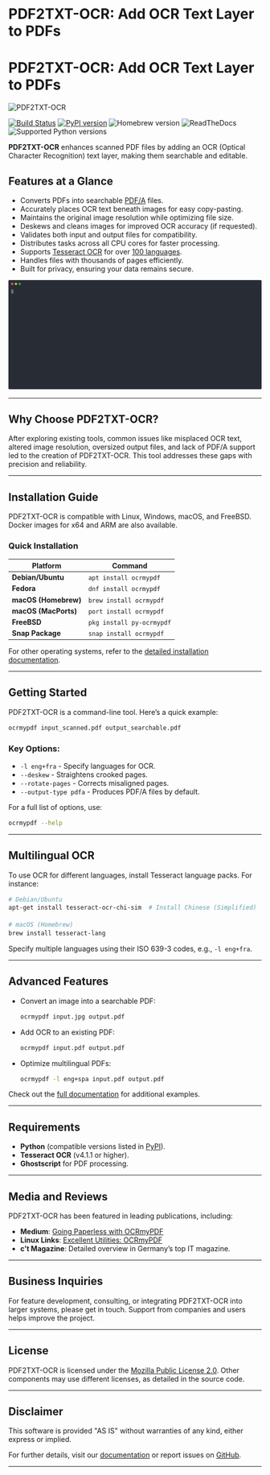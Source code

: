 
# PDF2TXT-OCR: Add OCR Text Layer to PDFs
# PDF2TXT-OCR: Add OCR Text Layer to PDFs

<img src="https://github.com/user-attachments/assets/b57a03dc-abee-463b-8411-bc078660860c" alt="PDF2TXT-OCR" width="500">

[![Build Status](https://github.com/ocrmypdf/OCRmyPDF/actions/workflows/build.yml/badge.svg)](https://github.com/ocrmypdf/OCRmyPDF/actions/workflows/build.yml) [![PyPI version](https://img.shields.io/pypi/v/ocrmypdf.svg)](https://pypi.org/project/ocrmypdf/) ![Homebrew version](https://img.shields.io/homebrew/v/ocrmypdf.svg) ![ReadTheDocs](https://readthedocs.org/projects/ocrmypdf/badge/?version=latest) ![Supported Python versions](https://img.shields.io/pypi/pyversions/ocrmypdf)

**PDF2TXT-OCR** enhances scanned PDF files by adding an OCR (Optical Character Recognition) text layer, making them searchable and editable.


## Features at a Glance

- Converts PDFs into searchable [PDF/A](https://en.wikipedia.org/wiki/PDF/A) files.
- Accurately places OCR text beneath images for easy copy-pasting.
- Maintains the original image resolution while optimizing file size.
- Deskews and cleans images for improved OCR accuracy (if requested).
- Validates both input and output files for compatibility.
- Distributes tasks across all CPU cores for faster processing.
- Supports [Tesseract OCR](https://github.com/tesseract-ocr/tesseract) for over [100 languages](https://github.com/tesseract-ocr/tessdata).
- Handles files with thousands of pages efficiently.
- Built for privacy, ensuring your data remains secure.

![Demo](misc/screencast/demo.svg)

---

## Why Choose PDF2TXT-OCR?

After exploring existing tools, common issues like misplaced OCR text, altered image resolution, oversized output files, and lack of PDF/A support led to the creation of PDF2TXT-OCR. This tool addresses these gaps with precision and reliability.

---

## Installation Guide

PDF2TXT-OCR is compatible with Linux, Windows, macOS, and FreeBSD. Docker images for x64 and ARM are also available.

### Quick Installation

| Platform                    | Command                          |
|-----------------------------|----------------------------------|
| **Debian/Ubuntu**           | `apt install ocrmypdf`          |
| **Fedora**                  | `dnf install ocrmypdf`          |
| **macOS (Homebrew)**        | `brew install ocrmypdf`         |
| **macOS (MacPorts)**        | `port install ocrmypdf`         |
| **FreeBSD**                 | `pkg install py-ocrmypdf`       |
| **Snap Package**            | `snap install ocrmypdf`         |

For other operating systems, refer to the [detailed installation documentation](https://ocrmypdf.readthedocs.io/en/latest/installation.html).

---

## Getting Started

PDF2TXT-OCR is a command-line tool. Here’s a quick example:

```bash
ocrmypdf input_scanned.pdf output_searchable.pdf
```

### Key Options:
- `-l eng+fra` - Specify languages for OCR.
- `--deskew` - Straightens crooked pages.
- `--rotate-pages` - Corrects misaligned pages.
- `--output-type pdfa` - Produces PDF/A files by default.

For a full list of options, use:

```bash
ocrmypdf --help
```

---

## Multilingual OCR

To use OCR for different languages, install Tesseract language packs. For instance:

```bash
# Debian/Ubuntu
apt-get install tesseract-ocr-chi-sim  # Install Chinese (Simplified)

# macOS (Homebrew)
brew install tesseract-lang
```

Specify multiple languages using their ISO 639-3 codes, e.g., `-l eng+fra`.

---

## Advanced Features

- Convert an image into a searchable PDF:
  ```bash
  ocrmypdf input.jpg output.pdf
  ```
- Add OCR to an existing PDF:
  ```bash
  ocrmypdf input.pdf output.pdf
  ```
- Optimize multilingual PDFs:
  ```bash
  ocrmypdf -l eng+spa input.pdf output.pdf
  ```

Check out the [full documentation](https://ocrmypdf.readthedocs.io/en/latest/index.html) for additional examples.

---

## Requirements

- **Python** (compatible versions listed in [PyPI](https://pypi.org/project/ocrmypdf/)).
- **Tesseract OCR** (v4.1.1 or higher).
- **Ghostscript** for PDF processing.

---

## Media and Reviews

PDF2TXT-OCR has been featured in leading publications, including:

- **Medium**: [Going Paperless with OCRmyPDF](https://medium.com/@ikirichenko/going-paperless-with-ocrmypdf-e2f36143f46a)
- **Linux Links**: [Excellent Utilities: OCRmyPDF](https://www.linuxlinks.com/excellent-utilities-ocrmypdf-add-ocr-text-layer-scanned-pdfs/)
- **c’t Magazine**: Detailed overview in Germany’s top IT magazine.

---

## Business Inquiries

For feature development, consulting, or integrating PDF2TXT-OCR into larger systems, please get in touch. Support from companies and users helps improve the project.

---

## License

PDF2TXT-OCR is licensed under the [Mozilla Public License 2.0](https://www.mozilla.org/en-US/MPL/2.0/). Other components may use different licenses, as detailed in the source code.

---

## Disclaimer

This software is provided "AS IS" without warranties of any kind, either express or implied.

For further details, visit our [documentation](https://ocrmypdf.readthedocs.io/en/latest/index.html) or report issues on [GitHub](https://github.com/ocrmypdf/OCRmyPDF/issues).

--- 
